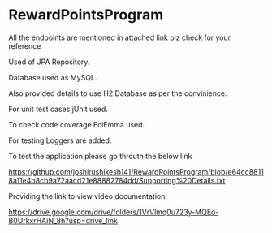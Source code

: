 # RewardPointsProgram

All the endpoints are mentioned in attached link plz check for your reference

Used of JPA Repository.

Database used as MySQL.

Also provided details to use H2 Database as per the convinience.

For unit test cases jUnit used.

To check code coverage EclEmma used.

For testing Loggers are added.


To test the application please go throuth the below link

https://github.com/joshirushikesh141/RewardPointsProgram/blob/e64cc88118a11e4b8cb9a72aacd21e88882784dd/Supporting%20Details.txt


Providing the link to view video documentation

https://drive.google.com/drive/folders/1VrVlmq0u723y-MQEo-B0UrkxrHAiN_8h?usp=drive_link




